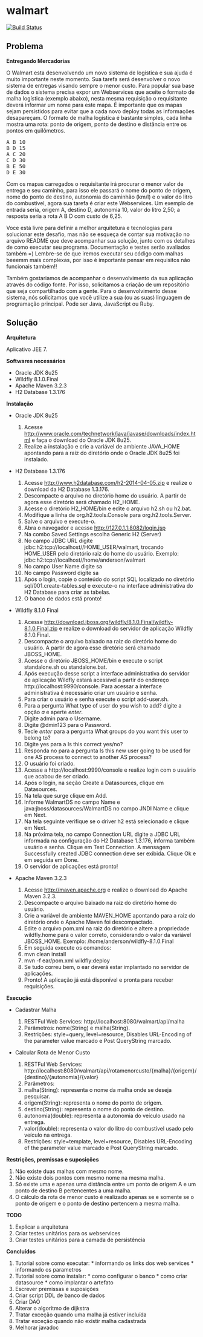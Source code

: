 walmart
=======

[![Build Status](https://travis-ci.org/andersonlf/walmart.svg?branch=master)](https://travis-ci.org/andersonlf/walmart)


Problema
--------

**Entregando Mercadorias**

O Walmart esta desenvolvendo um novo sistema de logistica e sua ajuda é muito importante neste momento. Sua tarefa será desenvolver o novo sistema de entregas visando sempre o menor custo. Para popular sua base de dados o sistema precisa expor um Webservices que aceite o formato de malha logística (exemplo abaixo), nesta mesma requisição o requisitante deverá informar um nome para este mapa. É importante que os mapas sejam persistidos para evitar que a cada novo deploy todas as informações desapareçam. O formato de malha logística é bastante simples, cada linha mostra uma rota: ponto de origem, ponto de destino e distância entre os pontos em quilômetros.

<pre>
A B 10
B D 15
A C 20
C D 30
B E 50
D E 30
</pre>

Com os mapas carregados o requisitante irá procurar o menor valor de entrega e seu caminho, para isso ele passará o nome do ponto de origem, nome do ponto de destino, autonomia do caminhão (km/l) e o valor do litro do combustivel, agora sua tarefa é criar este Webservices. Um exemplo de entrada seria, origem A, destino D, autonomia 10, valor do litro 2,50; a resposta seria a rota A B D com custo de 6,25.

Voce está livre para definir a melhor arquitetura e tecnologias para solucionar este desafio, mas não se esqueça de contar sua motivação no arquivo README que deve acompanhar sua solução, junto com os detalhes de como executar seu programa. Documentação e testes serão avaliados também =) Lembre-se de que iremos executar seu código com malhas beeemm mais complexas, por isso é importante pensar em requisitos não funcionais também!!

Também gostariamos de acompanhar o desenvolvimento da sua aplicação através do código fonte. Por isso, solicitamos a criação de um repositório que seja compartilhado com a gente. Para o desenvolvimento desse sistema, nós solicitamos que você utilize a sua (ou as suas) linguagem de programação principal. Pode ser Java, JavaScript ou Ruby.


Solução
-------

**Arquitetura**

Aplicativo JEE 7.


**Softwares necessários**

  * Oracle JDK 8u25
  * Wildfly 8.1.0.Final
  * Apache Maven 3.2.3
  * H2 Database 1.3.176


**Instalação**

  * Oracle JDK 8u25
    1. Acesse http://www.oracle.com/technetwork/java/javase/downloads/index.html e faça o download do Oracle JDK 8u25.
    1. Realize a instalação e crie a variável de ambiente JAVA_HOME apontando para a raiz do diretório onde o Oracle JDK 8u25 foi instalado.
  
  * H2 Database 1.3.176
    1. Acesse http://www.h2database.com/h2-2014-04-05.zip e realize o download da H2 Database 1.3.176.
    1. Descompacte o arquivo no diretório home do usuário. A partir de agora esse diretório será chamado H2_HOME.
    1. Acesse o diretório H2_HOME/bin e edite o arquivo h2.sh ou h2.bat.
    1. Modifique a linha de org.h2.tools.Console para org.h2.tools.Server.
    1. Salve o arquivo e execute-o.
    1. Abra o navegador e acesse http://127.0.1.1:8082/login.jsp
    1. Na combo Saved Settings escolha Generic H2 (Server)
    1. No campo JDBC URL digite jdbc:h2:tcp://localhost//HOME\_USER/walmart, trocando HOME\_USER pelo diretório raiz do home do usuário. Exemplo: jdbc:h2:tcp://localhost//home/anderson/walmart
    1. No campo User Name digite sa
    1. No campo Password digite sa
    1. Após o login, copie o conteúdo do script SQL localizado no diretório sql/001.create-tables.sql e execute-o na interface administrativa do H2 Database para criar as tabelas.
    1. O banco de dados está pronto!
     
  * Wildfly 8.1.0 Final
    1. Acesse http://download.jboss.org/wildfly/8.1.0.Final/wildfly-8.1.0.Final.zip e realize o download do servidor de aplicação Wildfly 8.1.0.Final.
    1. Descompacte o arquivo baixado na raiz do diretório home do usuário. A partir de agora esse diretório será chamado JBOSS_HOME.
    1. Acesse o diretório JBOSS_HOME/bin e execute o script standalone.sh ou standalone.bat.
    1. Após execução desse script a interface administrativa do servidor de aplicação Wildfly estará acessível a partir do endereço http://localhost:9990/console. Para acessar a interface administrativa é necessário criar um usuário e senha.
    1. Para criar o usuário e senha execute o script add-user.sh.
    1. Para a pergunta What type of user do you wish to add? digite a opção _a_ e aperte _enter_.
    1. Digite admin para o Username.
    1. Digite @dmin123 para o Password.
    1. Tecle _enter_ para a pergunta What groups do you want this user to belong to?
    1. Digite yes para a Is this correct yes/no?
    1. Responda no para a pergunta Is this new user going to be used for one AS process to connect to another AS process?
    1. O usuário foi criado.
    1. Acesse a http://localhost:9990/console e realize login com o usuário que acabou de ser criado.
    1. Após o login, na seção Create a Datasources, clique em Datasources.
    1. Na tela que surge clique em Add.
    1. Informe WalmartDS no campo Name e java:jboss/datasources/WalmartDS no campo JNDI Name e clique em Next.
    1. Na tela seguinte verifique se o driver h2 está selecionado e clique em Next.
    1. Na próxima tela, no campo Connection URL digite a JDBC URL informada na configuração do H2 Database 1.3.176, informa também usuário e senha. Clique em Test Connection. A mensagem Successfully created JDBC connection deve ser exibida. Clique Ok e em seguida em Done.
    1. O servidor de aplicações está pronto!

  * Apache Maven 3.2.3
    1. Acesse http://maven.apache.org e realize o download do Apache Maven 3.2.3.
    1. Descompacte o arquivo baixado na raiz do diretório home do usuário.
    1. Crie a variável de ambiente MAVEN_HOME apontando para a raiz do diretório onde o Apache Maven foi descompactado.
    1. Edite o arquivo pom.xml na raiz do diretório e altere a propriedade wildfly.home para o valor correto, considerando o valor da variável JBOSS_HOME. Exemplo: /home/anderson/wildfly-8.1.0.Final
    1. Em seguida execute os comandos: 
      1. mvn clean install
      1. mvn -f ear/pom.xml wildfly:deploy
    1. Se tudo correu bem, o ear deverá estar implantado no servidor de aplicações.
    1. Pronto! A aplicação já está disponível e pronta para receber requisições.

**Execução**

  * Cadastrar Malha
    1. RESTFul Web Services: http://localhost:8080/walmart/api/malha
      1. Parâmetros: nome(String) e malha(String).
      1. Restrições: style=query, level=resource, Disables URL-Encoding of the parameter value marcado e Post QueryString marcado.  

  * Calcular Rota de Menor Custo
    1. RESTFul Web Services: http://localhost:8080/walmart/api/rotamenorcusto/{malha}/{origem}/{destino}/{autonomia}/{valor}
    1. Parâmetros: 
      1. malha(String): representa o nome da malha onde se deseja pesquisar.
      1. origem(String): representa o nome do ponto de origem.
      1. destino(String): representa o nome do ponto de destino.
      1. autonomia(double): representa a autonomia do veículo usado na entrega.
      1. valor(double): representa o valor do litro do combustível usado pelo veículo na entrega.
    1. Restrições: style=template, level=resource, Disables URL-Encoding of the parameter value marcado e Post QueryString marcado.


**Restrições, premissas e suposições**

  1. Não existe duas malhas com mesmo nome.
  1. Não existe dois pontos com mesmo nome na mesma malha.
  1. Só existe uma e apenas uma distância entre um ponto de origem A e um ponto de destino B pertencentes a uma malha.
  1. O cálculo da rota de menor custo é realizado apenas se e somente se o ponto de origem e o ponto de destino pertencem a mesma malha.


**TODO**

  1. Explicar a arquitetura
  1. Criar testes unitários para os webservices
  1. Criar testes unitários para a camada de persistência
  

**Concluídos**
  1. Tutorial sobre como executar: 
    * informando os links dos web services
    * informando os parametros
  1. Tutorial sobre como instalar:
    * como configurar o banco
    * como criar datasource
    * como implantar o artefato
  1. Escrever premissas e suposições
  1. Criar script DDL de banco de dados
  1. Criar DAO
  1. Alterar o algoritmo de dijkstra
  1. Tratar exceção quando uma malha já estiver incluída
  1. Tratar exceção quando não existir malha cadastrada
  1. Melhorar javadoc
  